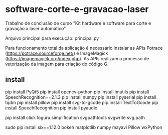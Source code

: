 # software-corte-e-gravacao-laser

Trabalho de conclusão de curso "Kit hardware e software para corte e gravação a laser automático".

Arquivo principal para execução: principal.py

Para funcionamento total da aplicação é necessário instalar as APIs Potrace (https://potrace.sourceforge.net/) e ImageMagick (https://imagemagick.org/index.php). As APIs realizam o processo de vetorização da imagem para criação do código G.

## install

pip install PyQt5
pip install opencv-python
pip install imutils
pip install SpeechRecognition==2.1.3
pip install numpy
pip install pyserial
pip install tqdm
pip install pillow
pip install svg-to-gcode
pip install TextToGcode
pip install SpeechRecognition
pip install pyaudio

pip install click loguru simplification svgpathtools svgwrite svg.path

sudo pip install six==1.12.0 bokeh matplotlib numpy mayavi Pillow wxPython